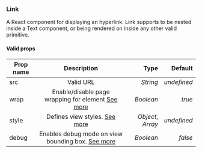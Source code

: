 ### Link

A React component for displaying an hyperlink. Link supports to be nested inside a Text component, or being rendered on inside any other valid primitive.

#### Valid props

| Prop name   | Description                                                            |  Type             |   Default   |
| ------------|:----------------------------------------------------------------------:| -----------------:| -----------:|
| src         | Valid URL                                                              | *String*          | _undefined_ |
| wrap        | Enable/disable page wrapping for element [See more](#page-wrapping)    | *Boolean*         | _true_      |
| style       | Defines view styles. [See more](#styling)                              | *Object*, *Array* | _undefined_ |
| debug       | Enables debug mode on view bounding box. [See more](#debugging)        | *Boolean*         | _false_     |
